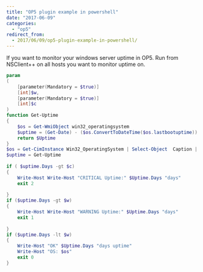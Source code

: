 ```yaml
---
title: "OP5 plugin example in powershell"
date: "2017-06-09"
categories: 
  - "op5"
redirect_from:
  - 2017/06/09/op5-plugin-example-in-powershell/
---
```


If you want to monitor your windows server uptime in OP5. Run from NSClient++ on all hosts you want to monitor uptime on.

```powershell
param
(
    [parameter(Mandatory = $true)]
    [int]$w,
    [parameter(Mandatory = $true)]
    [int]$c
)
function Get-Uptime
{
    $os = Get-WmiObject win32_operatingsystem
    $uptime = (Get-Date) - ($os.ConvertToDateTime($os.lastbootuptime))
    return $Uptime
}
$os = Get-CimInstance Win32_OperatingSystem | Select-Object  Caption | ForEach{ $_.Caption }
$uptime = Get-Uptime
 
if ( $uptime.Days -gt $c)
{
    Write-Host Write-Host "CRITICAL Uptime:" $Uptime.Days "days"
    exit 2
 
}
if ($uptime.Days -gt $w)
{
    Write-Host Write-Host "WARNING Uptime:" $Uptime.Days "days"
    exit 1
 
}
if ($uptime.Days -lt $w)
{
    Write-Host "OK" $Uptime.Days "days uptime"
    Write-Host "OS: $os"
    exit 0
}
```
